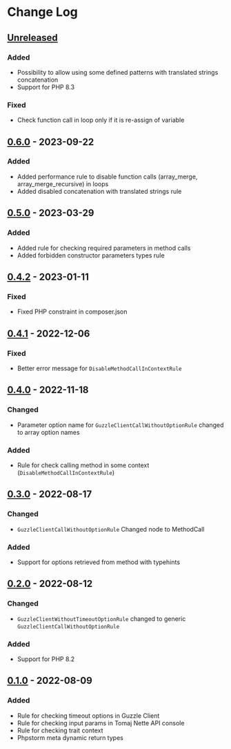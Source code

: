 # Change Log

## [Unreleased][unreleased]

### Added
- Possibility to allow using some defined patterns with translated strings concatenation
- Support for PHP 8.3

### Fixed
- Check function call in loop only if it is re-assign of variable 

## [0.6.0] - 2023-09-22
### Added
- Added performance rule to disable function calls (array_merge, array_merge_recursive) in loops
- Added disabled concatenation with translated strings rule

## [0.5.0] - 2023-03-29
### Added
- Added rule for checking required parameters in method calls
- Added forbidden constructor parameters types rule

## [0.4.2] - 2023-01-11
### Fixed
- Fixed PHP constraint in composer.json

## [0.4.1] - 2022-12-06
### Fixed
- Better error message for `DisableMethodCallInContextRule`

## [0.4.0] - 2022-11-18
### Changed
- Parameter option name for `GuzzleClientCallWithoutOptionRule` changed to array option names 

### Added
- Rule for check calling method in some context (`DisableMethodCallInContextRule`)

## [0.3.0] - 2022-08-17
### Changed
- `GuzzleClientCallWithoutOptionRule` Changed node to MethodCall

### Added
- Support for options retrieved from method with typehints

## [0.2.0] - 2022-08-12
### Changed
- `GuzzleClientWithoutTimeoutOptionRule` changed to generic `GuzzleClientCallWithoutOptionRule` 

### Added
- Support for PHP 8.2

## [0.1.0] - 2022-08-09
### Added
- Rule for checking timeout options in Guzzle Client
- Rule for checking input params in Tomaj Nette API console
- Rule for checking trait context 
- Phpstorm meta dynamic return types

[unreleased]: https://github.com/efabrica-team/phpstan-rules/compare/0.6.0...HEAD
[0.6.0]: https://github.com/efabrica-team/phpstan-rules/compare/0.5.0...0.6.0
[0.5.0]: https://github.com/efabrica-team/phpstan-rules/compare/0.4.2...0.5.0
[0.4.2]: https://github.com/efabrica-team/phpstan-rules/compare/0.4.1...0.4.2
[0.4.1]: https://github.com/efabrica-team/phpstan-rules/compare/0.4.0...0.4.1
[0.4.0]: https://github.com/efabrica-team/phpstan-rules/compare/0.3.0...0.4.0
[0.3.0]: https://github.com/efabrica-team/phpstan-rules/compare/0.2.0...0.3.0
[0.2.0]: https://github.com/efabrica-team/phpstan-rules/compare/0.1.0...0.2.0
[0.1.0]: https://github.com/efabrica-team/phpstan-rules/compare/324b03236bdd7e9c44520cf1f4b9c7265a182e6c...0.1.0
